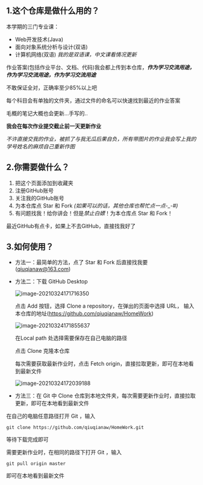 ## 1.这个仓库是做什么用的？

本学期的三门专业课：

- Web开发技术(Java)
- 面向对象系统分析与设计(双语)
- 计算机网络(双语) *我的是双语课，中文课看情况更新*

作业答案(包括作业平台、文档、代码)我会都上传到本仓库，***作为学习交流用途，作为学习交流用途，作为学习交流用途***

不敢保证全对，正确率至少85%以上吧

每个科目会有单独的文件夹，通过文件的命名可以快速找到最近的作业答案

毛概的笔记大概也会更新...手写的..

**我会在每次作业提交截止前一天更新作业**

*不许直接交我的作业，被抓了与我无瓜后果自负，所有带图片的作业我会写上我的学号姓名的麻烦自己重新作图*

## 2.你需要做什么？

1. 把这个页面添加到收藏夹
2. 注册GitHub账号
3. 关注我的GitHub账号
4. 为本仓库点 Star 和 Fork *(如果可以的话，其他仓库也帮忙点一点-_-#)*
5. 有问题找我！给你讲会！但是*禁止白嫖*！为本仓库点 Star 和 Fork！

最近GitHub有点卡，如果上不去GitHub，直接找我好了

## 3.如何使用？

- 方法一：最简单的方法，点了 Star 和 Fork 后直接找我要 (qiuqianaw@163.com)

- 方法二：下载 GitHub Desktop

  ![image-20210324171716350](https://picbedd.oss-cn-beijing.aliyuncs.com/image-20210324171716350.png)

  点击 Add 按钮，选择 Clone a repository，在弹出的页面中选择 URL， 输入本仓库的地址(https://github.com/qiuqianaw/HomeWork)

  ![image-20210324171855637](https://picbedd.oss-cn-beijing.aliyuncs.com/image-20210324171855637.png)

  在Local path 处选择需要保存在自己电脑的路径

  点击 Clone 克隆本仓库

  每次需要获取最新作业时，点击 Fetch origin，直接拉取更新，即可在本地看到最新文件

  ![image-20210324172039188](https://picbedd.oss-cn-beijing.aliyuncs.com/image-20210324172039188.png)

- 方法三：在 Git 中 Clone 仓库到本地文件夹，每次需要更新作业时，直接拉取更新，即可在本地看到最新文件

在自己的电脑任意路径打开 Git ，输入

```git
git clone https://github.com/qiuqianaw/HomeWork.git
```

等待下载完成即可

需要更新作业时，在相同的路径下打开 Git ，输入

```git
git pull origin master
```

即可在本地看到最新文件
